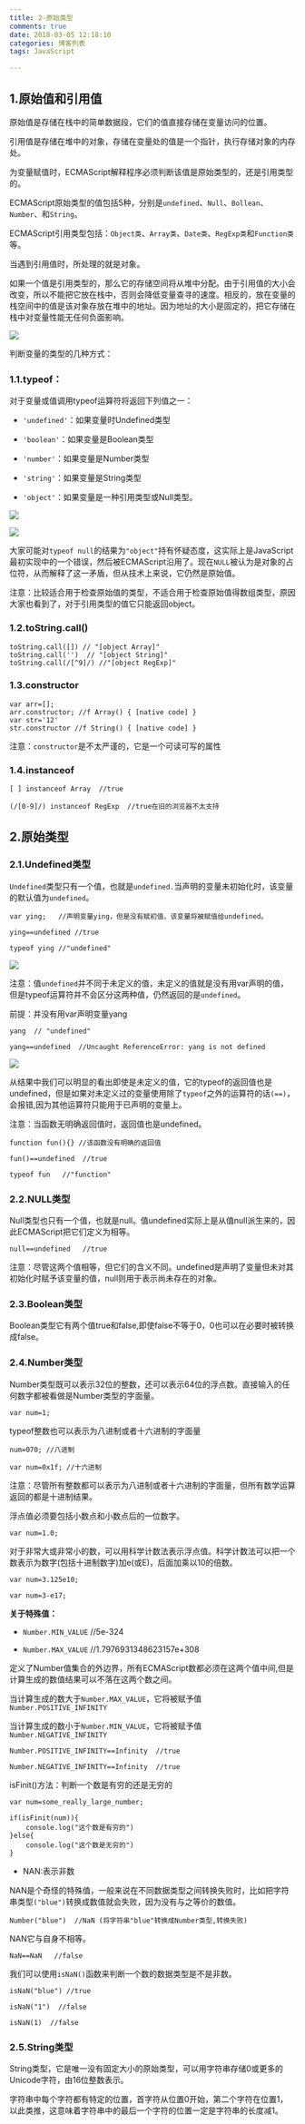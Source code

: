 ```yaml
---
title: 2-原始类型
comments: true
date: 2018-03-05 12:18:10
categories: 博客列表
tags: JavaScript

---
```


## 1.原始值和引用值

原始值是存储在栈中的简单数据段，它们的值直接存储在变量访问的位置。

引用值是存储在堆中的对象，存储在变量处的值是一个指针，执行存储对象的内存处。

为变量赋值时，ECMAScript解释程序必须判断该值是原始类型的，还是引用类型的。

ECMAScript原始类型的值包括5种，分别是`undefined`、`Null`、`Bollean`、`Number`、和`String`。

ECMAScript引用类型包括：`Object类`、`Array类`、`Date类`、`RegExp类`和`Function类`等。

当遇到引用值时，所处理的就是对象。

如果一个值是引用类型的，那么它的存储空间将从堆中分配。由于引用值的大小会改变，所以不能把它放在栈中，否则会降低变量查寻的速度。相反的，放在变量的栈空间中的值是该对象存放在堆中的地址。因为地址的大小是固定的，把它存储在栈中对变量性能无任何负面影响。

![ ](http://images.cnblogs.com/cnblogs_com/cliy-10/1255650/o_1.png)

判断变量的类型的几种方式：

### 1.1.typeof：

对于变量或值调用typeof运算符将返回下列值之一：

* `'undefined'`：如果变量时Undefined类型

* `'boolean'`：如果变量是Boolean类型

* `'number'`：如果变量是Number类型

* `'string'`：如果变量是String类型

* `'object'`：如果变量是一种引用类型或Null类型。

![ ](http://images.cnblogs.com/cnblogs_com/cliy-10/1255650/o_2.png)

![ ](http://images.cnblogs.com/cnblogs_com/cliy-10/1255650/o_3.png)

大家可能对`typeof null`的结果为`"object"`持有怀疑态度，这实际上是JavaScript最初实现中的一个错误，然后被ECMAScript沿用了。现在`NULL`被认为是对象的占位符，从而解释了这一矛盾，但从技术上来说，它仍然是原始值。

注意：比较适合用于检查原始值的类型，不适合用于检查原始值得数组类型，原因大家也看到了，对于引用类型的值它只能返回object。

### 1.2.toString.call()

```
toString.call([]) // "[object Array]"
toString.call('')  // "[object String]"
toString.call(/[^9]/) //"[object RegExp]"
```
### 1.3.constructor

```
var arr=[];
arr.constructor; //f Array() { [native code] }
var str='12'
str.constructor //f String() { [native code] }
```
注意：`constructor`是不太严谨的，它是一个可读可写的属性

### 1.4.instanceof

```
[ ] instanceof Array  //true

(/[0-9]/) instanceof RegExp  //true在旧的浏览器不太支持
```
## 2.原始类型

### 2.1.Undefined类型

`Undefined`类型只有一个值，也就是`undefined.`当声明的变量未初始化时，该变量的默认值为`undefined`。

```
var ying;   //声明变量ying，但是没有赋初值，该变量将被赋值给undefined。

ying==undefined //true

typeof ying //"undefined"
```
![ ](http://images.cnblogs.com/cnblogs_com/cliy-10/1255650/o_4.png)

注意：值`undefined`并不同于未定义的值，未定义的值就是没有用var声明的值，但是typeof运算符并不会区分这两种值，仍然返回的是`undefined`。

前提：并没有用var声明变量yang

```
yang  // "undefined"

yang==undefined  //Uncaught ReferenceError: yang is not defined
```
![ ](http://images.cnblogs.com/cnblogs_com/cliy-10/1255650/o_5.png)

从结果中我们可以明显的看出即使是未定义的值，它的typeof的返回值也是undefined，但是如果对未定义过的变量使用除了`typeof`之外的运算符的话`(==)`，会报错,因为其他运算符只能用于已声明的变量上。

注意：当函数无明确返回值时，返回值也是undefined。

```
function fun(){} //该函数没有明确的返回值

fun()==undefined  //true

typeof fun   //"function"
```

### 2.2.NULL类型

Null类型也只有一个值，也就是null。值undefined实际上是从值null派生来的，因此ECMAScript把它们定义为相等。

```
null==undefined   //true
```
注意：尽管这两个值相等，但它们的含义不同。undefined是声明了变量但未对其初始化时赋予该变量的值，null则用于表示尚未存在的对象。

### 2.3.Boolean类型

Boolean类型它有两个值true和false,即使false不等于0，0也可以在必要时被转换成false。

### 2.4.Number类型

Number类型既可以表示32位的整数，还可以表示64位的浮点数。直接输入的任何数字都被看做是Number类型的字面量。

`var num=1;`

typeof整数也可以表示为八进制或者十六进制的字面量

```
num=070; //八进制

var num=0x1f; //十六进制

```
注意：尽管所有整数都可以表示为八进制或者十六进制的字面量，但所有数学运算返回的都是十进制结果。

浮点值必须要包括小数点和小数点后的一位数字。

`var num=1.0;`

对于非常大或非常小的数，可以用科学计数法表示浮点值。科学计数法可以把一个数表示为数字(包括十进制数字)加e(或E)，后面加乘以10的倍数。

```
var num=3.125e10;

var num=3-e17;
```
**关于特殊值：**

* `Number.MIN_VALUE` //5e-324

* `Number.MAX_VALUE`  //1.7976931348623157e+308

定义了Number值集合的外边界，所有ECMAScript数都必须在这两个值中间,但是计算生成的数值结果可以不落在这两个数之间。

当计算生成的数大于`Number.MAX_VALUE`，它将被赋予值`Number.POSITIVE_INFINITY`

当计算生成的数小于`Number.MIN_VALUE`，它将被赋予值`Number.NEGATIVE_INFINITY`

```
Number.POSITIVE_INFINITY==Infinity  //true

Number.NEGATIVE_INFINITY==Infinity  //true
```

isFinit()方法：判断一个数是有穷的还是无穷的

```
var num=some_really_large_number;

if(isFinit(num)){
    console.log("这个数是有穷的")
}else{
    console.log("这个数是无穷的")
}
```
* NAN:表示非数

NAN是个奇怪的特殊值，一般来说在不同数据类型之间转换失败时，比如把字符串类型`("blue")`转换成数值就会失败，因为没有与之等价的数值。

`Number("blue")  //NaN (将字符串"blue"转换成Number类型,转换失败)`

NAN它与自身不相等。

`NaN==NaN   //false`

我们可以使用`isNaN()`函数来判断一个数的数据类型是不是非数。

```
isNaN("blue") //true

isNaN("1")  //false

isNaN(1)  //false
```

### 2.5.String类型

String类型，它是唯一没有固定大小的原始类型，可以用字符串存储0或更多的Unicode字符，由16位整数表示。

字符串中每个字符都有特定的位置，首字符从位置0开始，第二个字符在位置1，以此类推，这意味着字符串中的最后一个字符的位置一定是字符串的长度减1。

